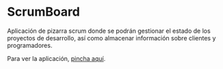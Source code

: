 <h1>ScrumBoard</h1>
Aplicación de pizarra scrum donde se podrán gestionar el estado de los proyectos de desarrollo, así como almacenar información sobre clientes y programadores.
<p>Para ver la aplicación, <a href="scrummethod.esy.es">pincha aquí</a>.</p>
